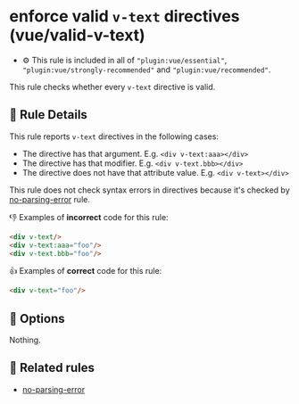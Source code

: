 # enforce valid `v-text` directives (vue/valid-v-text)

- :gear: This rule is included in all of `"plugin:vue/essential"`, `"plugin:vue/strongly-recommended"` and `"plugin:vue/recommended"`.

This rule checks whether every `v-text` directive is valid.

## :book: Rule Details

This rule reports `v-text` directives in the following cases:

- The directive has that argument. E.g. `<div v-text:aaa></div>`
- The directive has that modifier. E.g. `<div v-text.bbb></div>`
- The directive does not have that attribute value. E.g. `<div v-text></div>`

This rule does not check syntax errors in directives because it's checked by [no-parsing-error] rule.

:-1: Examples of **incorrect** code for this rule:

```html
<div v-text/>
<div v-text:aaa="foo"/>
<div v-text.bbb="foo"/>
```

:+1: Examples of **correct** code for this rule:

```html
<div v-text="foo"/>
```

## :wrench: Options

Nothing.

## :couple: Related rules

- [no-parsing-error]


[no-parsing-error]: no-parsing-error.md
